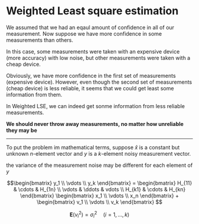 # Weighted Least square estimation

We assumed that we had an eqaul amount of confidence in all of our measurement.
Now suppose we have more confidence in some measurements than others.

In this case, some measurements were taken with an expensive device (more accuracy) with low noise, but other measurements were taken with a cheap device. 

Obviously, we have more confidence in the first set of measurements (expensive device). However, even though the second set of measurements (cheap device) is less reliable, it seems that we could get least some information from them.

In Weighted LSE, we can indeed get sonme information from less reliable measurements. 

**We should never throw away measurements, no matter how unreliable they may be**

---

To put the problem im mathematical terms, suppose $\hat{x}$ is a constant but unknown $n$-element vector and $y$ is a $k$-element noisy measurement vector.

the variance of the measurement noise may be different for each element of $y$

$$\begin{bmatrix} 
y_1 \\ 
\vdots \\ 
y_k 
\end{bmatrix} = 
\begin{bmatrix} 
H_{11} & \cdots & H_{1n} \\ 
\vdots & \ddots & vdots \\ 
H_{k1} & \cdots & H_{kn} 
\end{bmatrix} 
\begin{bmatrix} 
x_1 \\ 
\vdots \\ 
x_n 
\end{bmatrix} +
\begin{bmatrix} 
v_1 \\ 
\vdots \\ 
v_k 
\end{bmatrix}
$$

$$ \mathbf{E}(v_i^2) = \sigma_i^2 \quad (i=1,...,k) $$
